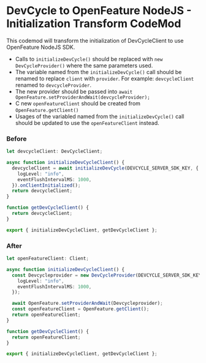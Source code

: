 # DevCycle to OpenFeature NodeJS - Initialization Transform CodeMod

This codemod will transform the initialization of DevCycleClient to use OpenFeature NodeJS SDK.

- Calls to `initializeDevCycle()` should be replaced with `new DevCycleProvider()` where the same parameters used.
- The variable named from the `initializeDevCycle()` call should be renamed to replace `client` with `provider`. For example: `devcycleClient` renamed to `devcycleProvider`.
- The new provider should be passed into `await OpenFeature.setProviderAndWait(devcycleProvider);`
- C new `openFeatureClient` should be created from `OpenFeature.getClient()`
- Usages of the variabled named from the `initializeDevCycle()` call should be updated to use the `openFeatureClient` instead.

### Before

```ts
let devcycleClient: DevCycleClient;

async function initializeDevCycleClient() {
  devcycleClient = await initializeDevCycle(DEVCYCLE_SERVER_SDK_KEY, {
    logLevel: "info",
    eventFlushIntervalMS: 1000,
  }).onClientInitialized();
  return devcycleClient;
}

function getDevCycleClient() {
  return devcycleClient;
}

export { initializeDevCycleClient, getDevCycleClient };
```

### After

```ts
let openFeatureClient: Client;

async function initializeDevCycleClient() {
  const Devcycleprovider = new DevCycleProvider(DEVCYCLE_SERVER_SDK_KEY, {
    logLevel: "info",
    eventFlushIntervalMS: 1000,
  });

  await OpenFeature.setProviderAndWait(Devcycleprovider);
  const openFeatureClient = OpenFeature.getClient();
  return openFeatureClient;
}

function getDevCycleClient() {
  return openFeatureClient;
}

export { initializeDevCycleClient, getDevCycleClient };
```
